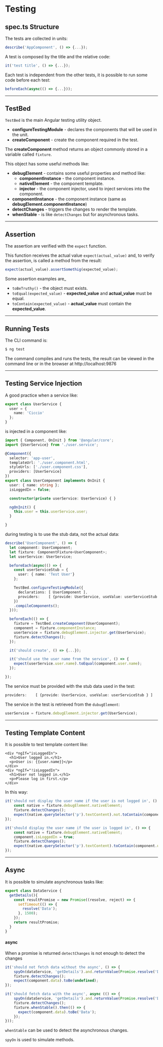 # Testing

## spec.ts Structure

The tests are collected in units:

```typescript
describe('AppComponent', () => {...});

```

A test is composed by the title and the relative code:

```typescript
it('test title', () => {...});
```

Each test is independent from the other tests, it is possible to run some code before each test:

```typescript
beforeEach(async(() => {...}));
```

---

## TestBed

`TestBed` is the main Angular testing utility object.

- **configureTestingModule** - declares the components that will be used in the unit.
- **createComponent** - create the component required in the test.

The **createComponent** method returns an object commonly stored in a variable called `fixture`.

This object has some useful methods like:

- **debugElement** - contains some useful properties and method like:
    - **componentInstance** - the component instance.
    - **nativeElement** - the component template.
    - **injector** - the component injector, used to inject services into the component.
- **componentInstance** - the component instance (same as **debugElement.componentInstance**)
- **detectChanges** - triggers the changes to render the template.
- **whenStable** - is like `detectChanges` but for asynchronous tasks.

---

## Assertion

The assertion are verified with the `expect` function.

This function receives the actual value `expect(actual_value)` and, to verify the assertion, is called a method from the result:

```typescript
expect(actual_value).assertSomethig(expected_value);
```
Some assertion examples are_
- `toBeTruthy()` - the object must exists.
- `toEqual(expected_value)` - **expected_value** and **actual_value** must be equal.
- `toContain(expected_value)` - **actual_value** must contain the **expected_value**.

---

## Running Tests

The CLI command is:

```bash
$ ng test
```

The command compiles and runs the tests, the result can be viewed in the command line or in the browser at http://localhost:9876

---

## Testing Service Injection

A good practice when a service like:

```typescript
export class UserService {
  user = {
    name: 'Ciccio'
  };
}
```

is injected in a component like:

```typescript
import { Component, OnInit } from '@angular/core';
import {UserService} from './user.service';

@Component({
  selector: 'app-user',
  templateUrl: './user.component.html',
  styleUrls: ['./user.component.css'],
  providers: [UserService]
})
export class UserComponent implements OnInit {
  user: { name: string };
  isLoggedIn = false;

  constructor(private userService: UserService) { }

  ngOnInit() {
    this.user = this.userService.user;
  }

}
```

during testing is to use the stub data, not the actual data:

```typescript
describe('UserComponent', () => {
  let component: UserComponent;
  let fixture: ComponentFixture<UserComponent>;
  let userService: UserService;

  beforeEach(async(() => {
    const userServiceStub = {
      user: { name: 'Test User'}
    };

    TestBed.configureTestingModule({
      declarations: [ UserComponent ],
      providers:    [ {provide: UserService, useValue: userServiceStub } ]
    })
    .compileComponents();
  }));

  beforeEach(() => {
    fixture = TestBed.createComponent(UserComponent);
    component = fixture.componentInstance;
    userService = fixture.debugElement.injector.get(UserService);
    fixture.detectChanges();
  });

  it('should create', () => {...});

  it('should use the user name from the service', () => {
    expect(userService.user.name).toEqual(component.user.name);
  });

});
```

The service must be provided with the stub data used in the test:

```typescript
providers:    [ {provide: UserService, useValue: userServiceStub } ]
```

The service in the test is retrieved from the `dubugElement`:

```typescript
userService = fixture.debugElement.injector.get(UserService);
```

---

## Testing Template Content

It is possible to test template content like:

```angular2html
<div *ngIf="isLoggedIn">
  <h1>User logged in.</h1>
  <p>User is: {{user.name}}</p>
</div>
<div *ngIf="!isLoggedIn">
  <h1>User not logged in.</h1>
  <p>Please log in first.</p>
</div>
```
In this way:

```typescript
it('should not display the user name if the user is not logged in', () => {
    const native = fixture.debugElement.nativeElement;
    fixture.detectChanges();
    expect(native.querySelector('p').textContent).not.toContain(component.user.name);
});

it('should display the user name if the user is logged in', () => {
    const native = fixture.debugElement.nativeElement;
    component.isLoggedIn = true;
    fixture.detectChanges();
    expect(native.querySelector('p').textContent).toContain(component.user.name);
});
```

---

## Async

It is possible to simulate asynchronous tasks like:

```typescript
export class DataService {
  getDetails(){
    const resultPromise = new Promise((resolve, reject) => {
      setTimeout(() => {
        resolve('Data');
      }, 1500);
    });
    return resultPromise;
  }
}
```

#### async

When a promise is returned `detectChanges` is not enough to detect the changes

```typescript
it('should not fetch data without the async', () => {
    spyOn(dataService, 'getDetails').and.returnValue(Promise.resolve('Data'));
    fixture.detectChanges();
    expect(component.data).toBe(undefined);
});

it('should fetch data with the async', async (() => {
    spyOn(dataService, 'getDetails').and.returnValue(Promise.resolve('Data'));
    fixture.detectChanges();
    fixture.whenStable().then(() => {
      expect(component.data).toBe('Data');
    });
}));
```
`whenStable` can be used to detect the asynchronous changes.

`spyOn` is used to simulate methods.




